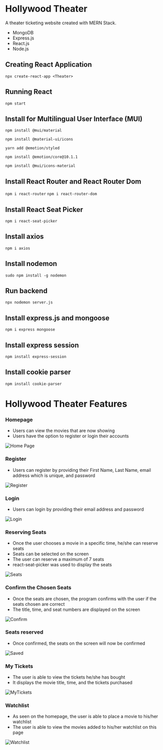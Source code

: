 # Hollywood Theater
A theater ticketing website created with MERN Stack. 
- MongoDB
- Express.js
- React.js 
- Node.js

## Creating React Application 
`npx create-react-app <Theater>`

## Running React 
`npm start`

## Install for Multilingual User Interface (MUI)
`npm install @mui/material`

`npm install @material-ui/icons`

`yarn add @emotion/styled`

`npm install @emotion/core@10.1.1`

`npm install @mui/icons-material`

## Install React Router and React Router Dom
`npm i react-router`
`npm i react-router-dom`

## Install React Seat Picker 
`npm i react-seat-picker`

## Install axios 
`npm i axios`

## Install nodemon
`sudo npm install -g nodemon`

## Run backend
`npx nodemon server.js`

## Install express.js and mongoose 
`npm i express mongoose`

## Install express session 
`npm install express-session`

## Install cookie parser
`npm install cookie-parser`

# Hollywood Theater Features

### Homepage 
- Users can view the movies that are now showing 
- Users have the option to register or login their accounts

![Home Page](/Images/Home.png "Homepage")

### Register 
- Users can register by providing their First Name, Last Name, email address which is unique, and password 

![Register](/Images/Register.png "Register")

### Login 
- Users can login by providing their email address and password 

![Login](/Images/Login.png "Login")

### Reserving Seats
- Once the user chooses a movie in a specific time, he/she can reserve seats 
- Seats can be selected on the screen 
- The user can reserve a maximum of 7 seats 
- react-seat-picker was used to display the seats 

![Seats](/Images/Seats.png "Seats")

### Confirm the Chosen Seats 
- Once the seats are chosen, the program confirms with the user if the seats chosen are correct 
- The title, time, and seat numbers are displayed on the screen 

![Confirm](/Images/Confirm.png "Confirm")

### Seats reserved
- Once confirmed, the seats on the screen will now be confirmed

![Saved](/Images/Saved.png "Saved")

### My Tickets
- The user is able to view the tickets he/she has bought 
- It displays the movie title, time, and the tickets purchased

![MyTickets](/Images/MyTickets.png "MyTickets")

### Watchlist 
- As seen on the homepage, the user is able to place a movie to his/her watchlist 
- The user is able to view the movies added to his/her watchlist on this page 

![Watchlist](/Images/Watchlist.png "Watchlist")
